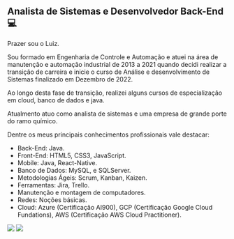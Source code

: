 
<h2>Analista de Sistemas e Desenvolvedor Back-End 💻</h2>

<p>Prazer sou o Luiz.

Sou formado em Engenharia de Controle e Automação e atuei na área de manutenção e automação industrial de 2013 a 2021 quando decidi realizar a transição de carreira e inicie o curso de Análise e desenvolvimento de Sistemas finalizado em Dezembro de 2022.</p>
<p>Ao longo desta fase de transição, realizei alguns cursos de especialização em cloud, banco de dados e java.</p>
<p>Atualmento atuo como analista de sistemas e uma empresa de grande porte do ramo químico.

Dentre os meus principais conhecimentos profissionais vale destacar:
<ul>
  <li>Back-End: Java.</li>
  <li>Front-End: HTML5, CSS3, JavaScript.</li>
  <li>Mobile: Java, React-Native.</li>
  <li>Banco de Dados: MySQL, e SQLServer.</li>
  <li>Metodologias Ágeis: Scrum, Kanban, Kaizen.</li>
  <li>Ferramentas: Jira, Trello.</li>
  <li>Manutenção e montagem de computadores.</li>
  <li>Redes: Noções básicas.</li>
  <li>Cloud: Azure (Certificação AI900), GCP (Certificação Google Cloud Fundations), AWS (Certificação AWS Cloud Practitioner).</li>
</ul>
  <div>
    <a href = "mailto:luizortiz2010@hotmail.com" target="blank"><img src="https://img.shields.io/badge/Microsoft_Outlook-0078D4?style=for-the-badge&logo=microsoft-outlook&logoColor=white" target="blank"></a>
    <a href="https://www.linkedin.com/in/luiz-ortiz-024b9789/" target="blank"><img src="https://img.shields.io/badge/LinkedIn-0077B5?style=for-the-badge&logo=linkedin&logoColor=white" target="blank"></a>
  </div>
